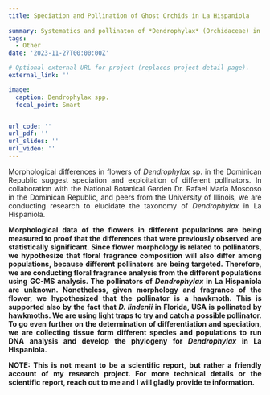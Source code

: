 ```yaml
---
title: Speciation and Pollination of Ghost Orchids in La Hispaniola
 
summary: Systematics and pollinaton of *Dendrophylax* (Orchidaceae) in Hispaniola.
tags:
  - Other
date: '2023-11-27T00:00:00Z'

# Optional external URL for project (replaces project detail page).
external_link: ''

image:
  caption: Dendrophylax spp.  
  focal_point: Smart


url_code: ''
url_pdf: ''
url_slides: ''
url_video: ''
---
```


<p style='text-align: justify;'> Morphological differences in flowers of <em>Dendrophylax</em> sp. in the Dominican Republic suggest speciation and exploitation of different pollinators. In collaboration with the National Botanical Garden Dr. Rafael María Moscoso in the Dominican Republic, and peers from the University of Illinois, we are conducting research to elucidate the taxonomy of <em>Dendrophylax</em> in La Hispaniola.

<p style='text-align: justify;'><strong> Morphological data of the flowers in different populations are being measured to proof that the differences that were previously observed are statistically significant. Since flower morphology is related to pollinators, we hypothesize that floral fragrance composition will also differ among populations, because different pollinators are being targeted. Therefore, we are conducting floral fragrance analysis from the different populations using GC-MS analysis. The pollinators of <em>Dendrophylax</em> in La Hispaniola are unknown. Nonetheless, given morphology and fragrance of the flower, we hypothesized that the pollinator is a hawkmoth. This is supported also by the fact that <em>D. lindenii</em> in Florida, USA is pollinated by hawkmoths. We are using light traps to try and catch a possible pollinator. To go even further on the determination of differentiation and speciation, we are collecting tissue form different species and populations to run DNA analysis and develop the phylogeny for <em>Dendrophylax</em> in La Hispaniola.


<p style='text-align: justify;'><strong> NOTE: This is not meant to be a scientific report, but rather a friendly account of my research project. For more technical details or the scientific report, reach out to me and I will gladly provide te information. </strong>
</p>